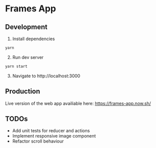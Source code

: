 # Frames App

## Development

1. Install dependencies

```bash
yarn
```

2. Run dev server

```bash
yarn start
```

3. Navigate to http://localhost:3000

## Production

Live version of the web app availiable here: https://frames-app.now.sh/

## TODOs

- Add unit tests for reducer and actions
- Implement responsive image component
- Refactor scroll behaviour
